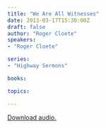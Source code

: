 ```yaml
---
title: "We Are All Witnesses"
date: 2013-03-17T15:30:00Z
draft: false
author: "Roger Cloete"
speakers:
- "Roger Cloete"

series:
- "Highway Sermons"

books:

topics:

---
```

[Download audio.](https://s3.amazonaws.com/highway/sermons/2013_03/17_We_Are_All_Witnesses.mp3)